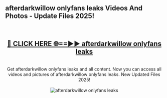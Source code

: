<h2>afterdarkwillow onlyfans leaks Videos And Photos - Update Files 2025!</h2>
<br>
<div align="center">
<h2><a href="https://top-ai-tools.click/QrbHav" rel="nofollow">🔴 CLICK HERE 🌐==►► afterdarkwillow onlyfans leaks</a></h2>
<br>
Get afterdarkwillow onlyfans leaks and all content. Now you can access all videos and pictures of afterdarkwillow onlyfans leaks. New Updated Files 2025!
<br>
<br>
<a href="https://top-ai-tools.click/QrbHav" rel="nofollow" data-target="animated-image.originalLink"><img src="https://i.ibb.co.com/WyWwxjT/player-gif2.gif" alt="afterdarkwillow onlyfans leaks" style="max-width: 100%; display: inline-block;" data-target="animated-image.originalImage"></a>
</div>
<br>